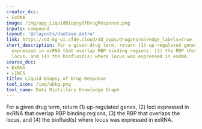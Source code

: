 ```yaml
---
creator_dcc:
- ExRNA
image: /img/app_LiquidBiopsyOfDrugResponse.png
inputs: compound
layout: '@/layouts/UseCase.astro'
link: https://dd-kg-ui.cfde.cloud/dd_apps/drug2exrna?edge_labels=true
short_description: For a given drug term, return (1) up-regulated genes, (2) loci
  expressed in exRNA that overlap RBP binding regions, (3) the RBP that overlaps the
  locus, and (4) the biofluid(s) where locus was expressed in exRNA.
source_dcc:
- ExRNA
- LINCS
title: Liquid Biopsy of Drug Response
tool_icon: /img/ubkg.png
tool_name: Data Distillery Knowledge Graph
---
```

For a given drug term, return (1) up-regulated genes, (2) loci expressed in exRNA that overlap RBP binding regions, (3) the RBP that overlaps the locus, and (4) the biofluid(s) where locus was expressed in exRNA.